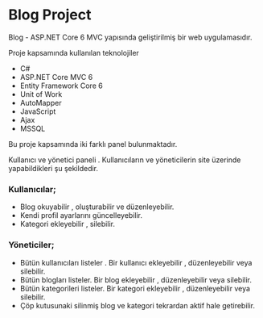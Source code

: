 #  Blog Project

Blog - ASP.NET Core 6 MVC yapısında geliştirilmiş bir web uygulamasıdır. 

Proje kapsamında kullanılan teknolojiler

-  C#
-  ASP.NET Core MVC 6
-  Entity Framework Core 6
-  Unit of Work
-  AutoMapper
-  JavaScript 
-  Ajax
-  MSSQL





Bu proje kapsamında iki farklı panel bulunmaktadır.

Kullanıcı ve yönetici paneli . Kullanıcıların ve yöneticilerin site üzerinde yapabildikleri şu şekildedir.




### Kullanıcılar;
 - Blog okuyabilir , oluşturabilir ve düzenleyebilir. 
 - Kendi profil ayarlarını güncelleyebilir.
 - Kategori ekleyebilir , silebilir.
 ### Yöneticiler;
 - Bütün kullanıcıları listeler . Bir kullanıcı ekleyebilir , düzenleyebilir veya silebilir.
 - Bütün blogları listeler. Bir blog ekleyebilir , düzenleyebilir veya silebilir.
 - Bütün kategorileri listeler. Bir kategori ekleyebilir , düzenleyebilir veya silebilir.
 - Çöp kutusunaki silinmiş blog ve kategori tekrardan aktif hale getirebilir. 

   
